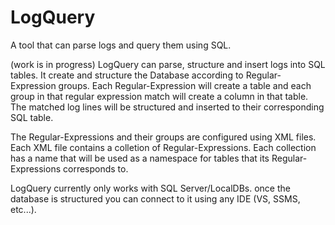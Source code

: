 # LogQuery
A tool that can parse logs and query them using SQL.

(work is in progress)
LogQuery can parse, structure and insert logs into SQL tables. It create and structure the Database according to Regular-Expression groups. Each Regular-Expression will create a table and each group in that regular expression match will create a column in that table. The matched log lines will be structured and inserted to their corresponding SQL table.

The Regular-Expressions and their groups are configured using XML files. Each XML file contains a colletion of Regular-Expressions. Each collection has a name that will be used as a namespace for tables that its Regular-Expressions corresponds to.

LogQuery currently only works with SQL Server/LocalDBs. once the database is structured you can connect to it using any IDE (VS, SSMS, etc...).
